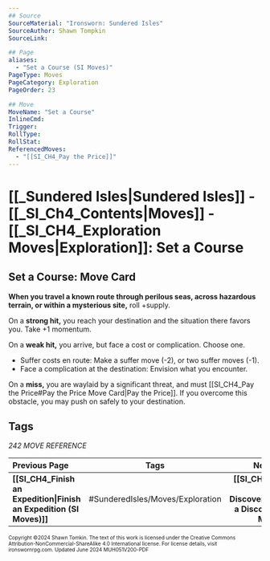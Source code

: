 ```yaml
---
## Source
SourceMaterial: "Ironsworn: Sundered Isles"
SourceAuthor: Shawn Tompkin
SourceLink: 

## Page
aliases: 
  - "Set a Course (SI Moves)"
PageType: Moves
PageCategory: Exploration
PageOrder: 23

## Move
MoveName: "Set a Course"
InlineCmd: 
Trigger: 
RollType: 
RollStat: 
ReferencedMoves:
  - "[[SI_CH4_Pay the Price]]"
---
```

# [[_Sundered Isles|Sundered Isles]] - [[_SI_Ch4_Contents|Moves]] - [[_SI_CH4_Exploration Moves|Exploration]]: Set a Course
## Set a Course: Move Card
**When you travel a known route through perilous seas, across hazardous terrain, or within a mysterious site,** roll +supply.

On a **strong hit,** you reach your destination and the situation there favors you. Take +1 momentum.

On a **weak hit,** you arrive, but face a cost or complication. Choose one.
- Suffer costs en route: Make a suffer move (-2), or two suffer moves (-1).
- Face a complication at the destination: Envision what you encounter.

On a **miss,** you are waylaid by a significant threat, and must [[SI_CH4_Pay the Price#Pay the Price Move Card|Pay the Price]]. If you overcome this obstacle, you may push on safely to your destination.

## Tags
*242 MOVE REFERENCE*

| Previous Page | Tags | Next Page |
| :--- | :---: | ---: |
| **[[SI_CH4_Finish an Expedition\|Finish an Expedition (SI Moves)]]** | #SunderedIsles/Moves/Exploration | **[[SI_CH4_Make a Discovery\|Make a Discovery (SI Moves)]]** |

<font size=-2>Copyright ©2024 Shawn Tomkin. The text of this work is licensed under the Creative Commons Attribution-NonCommercial-ShareAlike 4.0 International license. For license details, visit ironswornrpg.com. Updated June 2024 MUH051V200-PDF</font>
